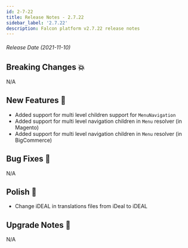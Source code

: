 ```yaml
---
id: 2-7-22
title: Release Notes - 2.7.22
sidebar_label: '2.7.22'
description: Falcon platform v2.7.22 release notes
---
```


###### Release Date (2021-11-10)

## Breaking Changes 💥

N/A

## New Features 🚀

- Added support for multi level children support for `MenuNavigation`
- Added support for multi level navigation children in `Menu` resolver (in Magento)
- Added support for multi level navigation children in `Menu` resolver (in BigCommerce)

## Bug Fixes 🐛

N/A

## Polish 💅

- Change iDEAL in translations files from iDeal to iDEAL

## Upgrade Notes 📝

N/A

